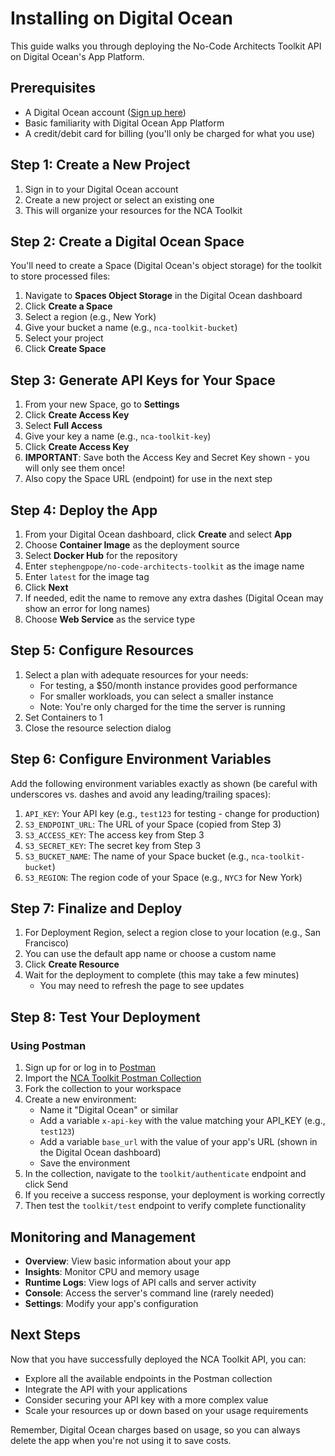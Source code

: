 # Installing on Digital Ocean

This guide walks you through deploying the No-Code Architects Toolkit API on Digital Ocean's App Platform.

## Prerequisites

- A Digital Ocean account ([Sign up here](https://www.digitalocean.com/))
- Basic familiarity with Digital Ocean App Platform
- A credit/debit card for billing (you'll only be charged for what you use)

## Step 1: Create a New Project

1. Sign in to your Digital Ocean account
2. Create a new project or select an existing one
3. This will organize your resources for the NCA Toolkit

## Step 2: Create a Digital Ocean Space

You'll need to create a Space (Digital Ocean's object storage) for the toolkit to store processed files:

1. Navigate to **Spaces Object Storage** in the Digital Ocean dashboard
2. Click **Create a Space**
3. Select a region (e.g., New York)
4. Give your bucket a name (e.g., `nca-toolkit-bucket`)
5. Select your project
6. Click **Create Space**

## Step 3: Generate API Keys for Your Space

1. From your new Space, go to **Settings**
2. Click **Create Access Key**
3. Select **Full Access**
4. Give your key a name (e.g., `nca-toolkit-key`)
5. Click **Create Access Key**
6. **IMPORTANT**: Save both the Access Key and Secret Key shown - you will only see them once!
7. Also copy the Space URL (endpoint) for use in the next step

## Step 4: Deploy the App

1. From your Digital Ocean dashboard, click **Create** and select **App**
2. Choose **Container Image** as the deployment source
3. Select **Docker Hub** for the repository
4. Enter `stephengpope/no-code-architects-toolkit` as the image name
5. Enter `latest` for the image tag
6. Click **Next**
7. If needed, edit the name to remove any extra dashes (Digital Ocean may show an error for long names)
8. Choose **Web Service** as the service type

## Step 5: Configure Resources

1. Select a plan with adequate resources for your needs:
   - For testing, a $50/month instance provides good performance
   - For smaller workloads, you can select a smaller instance
   - Note: You're only charged for the time the server is running
2. Set Containers to 1
3. Close the resource selection dialog

## Step 6: Configure Environment Variables

Add the following environment variables exactly as shown (be careful with underscores vs. dashes and avoid any leading/trailing spaces):

1. `API_KEY`: Your API key (e.g., `test123` for testing - change for production)
2. `S3_ENDPOINT_URL`: The URL of your Space (copied from Step 3)
3. `S3_ACCESS_KEY`: The access key from Step 3
4. `S3_SECRET_KEY`: The secret key from Step 3
5. `S3_BUCKET_NAME`: The name of your Space bucket (e.g., `nca-toolkit-bucket`)
6. `S3_REGION`: The region code of your Space (e.g., `NYC3` for New York)

## Step 7: Finalize and Deploy

1. For Deployment Region, select a region close to your location (e.g., San Francisco)
2. You can use the default app name or choose a custom name
3. Click **Create Resource**
4. Wait for the deployment to complete (this may take a few minutes)
   - You may need to refresh the page to see updates

## Step 8: Test Your Deployment

### Using Postman

1. Sign up for or log in to [Postman](https://www.postman.com/)
2. Import the [NCA Toolkit Postman Collection](https://bit.ly/49Gkh61)
3. Fork the collection to your workspace
4. Create a new environment:
   - Name it "Digital Ocean" or similar
   - Add a variable `x-api-key` with the value matching your API_KEY (e.g., `test123`)
   - Add a variable `base_url` with the value of your app's URL (shown in the Digital Ocean dashboard)
   - Save the environment
5. In the collection, navigate to the `toolkit/authenticate` endpoint and click Send
6. If you receive a success response, your deployment is working correctly
7. Then test the `toolkit/test` endpoint to verify complete functionality

## Monitoring and Management

- **Overview**: View basic information about your app
- **Insights**: Monitor CPU and memory usage
- **Runtime Logs**: View logs of API calls and server activity
- **Console**: Access the server's command line (rarely needed)
- **Settings**: Modify your app's configuration

## Next Steps

Now that you have successfully deployed the NCA Toolkit API, you can:
- Explore all the available endpoints in the Postman collection
- Integrate the API with your applications
- Consider securing your API key with a more complex value
- Scale your resources up or down based on your usage requirements

Remember, Digital Ocean charges based on usage, so you can always delete the app when you're not using it to save costs.